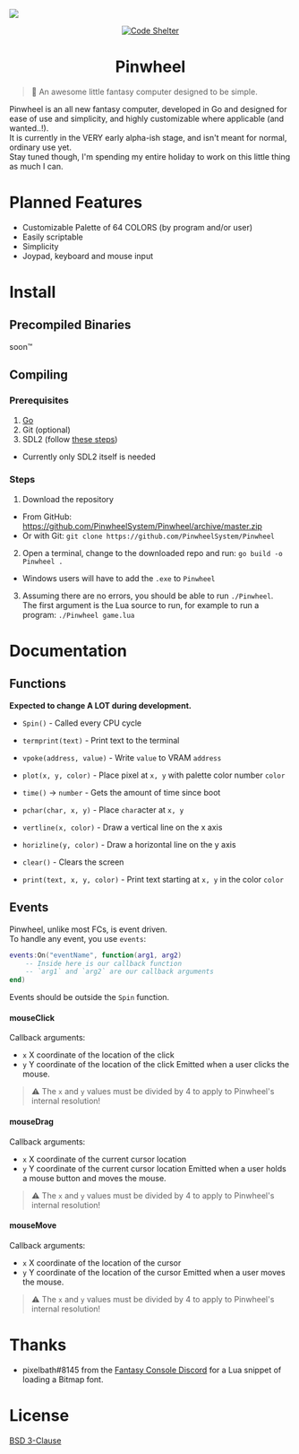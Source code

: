 ![](https://modeus.is-inside.me/WcZYvhEk.png)  
<div align="center">
	<p>
		<a href="https://www.codeshelter.co/">
			<img alt="Code Shelter" src="https://www.codeshelter.co/static/badges/badge-flat.svg">
		</a>
	</p>
	<h1>Pinwheel</h1>
</div>  

> 🍭 An awesome little fantasy computer designed to be simple.

Pinwheel is an all new fantasy computer, developed in Go and designed for ease of use and simplicity,
and highly customizable where applicable (and wanted..!).  
It is currently in the VERY early alpha-ish stage, and isn't meant for normal, ordinary use yet.  
Stay tuned though, I'm spending my entire holiday to work on this little thing as much I can.

# Planned Features 
- Customizable Palette of 64 COLORS (by program and/or user)
- Easily scriptable 
- Simplicity 
- Joypad, keyboard and mouse input

# Install
## Precompiled Binaries 
soon:tm:

## Compiling
### Prerequisites 
1. [Go](https://go.dev/)  
2. Git (optional)
3. SDL2 (follow [these steps](https://github.com/veandco/go-sdl2#requirements))  
  - Currently only SDL2 itself is needed

### Steps
1. Download the repository
  - From GitHub: https://github.com/PinwheelSystem/Pinwheel/archive/master.zip
  - Or with Git: `git clone https://github.com/PinwheelSystem/Pinwheel`
2. Open a terminal, change to the downloaded repo and run: `go build -o Pinwheel .`
  - Windows users will have to add the `.exe` to `Pinwheel`
3. Assuming there are no errors, you should be able to run `./Pinwheel`.  
The first argument is the Lua source to run, for example to run a program: `./Pinwheel game.lua`

# Documentation
## Functions
**Expected to change A LOT during development.**  

- `Spin()` - Called every CPU cycle  

- `termprint(text)` - Print text to the terminal
- `vpoke(address, value)` - Write `value` to VRAM `address`
- `plot(x, y, color)` - Place pixel at `x, y` with palette color number `color`
- `time()` -> `number` - Gets the amount of time since boot
- `pchar(char, x, y)` - Place `char`acter at `x, y`
- `vertline(x, color)` - Draw a vertical line on the x axis
- `horizline(y, color)` - Draw a horizontal line on the y axis
- `clear()` - Clears the screen
- `print(text, x, y, color)` - Print text starting at `x, y` in the color `color`

## Events
Pinwheel, unlike most FCs, is event driven.  
To handle any event, you use `events`:  

```lua
events:On("eventName", function(arg1, arg2)
	-- Inside here is our callback function
	-- `arg1` and `arg2` are our callback arguments
end)
```

Events should be outside the `Spin` function.
#### mouseClick
Callback arguments:
  - `x` X coordinate of the location of the click
  - `y` Y coordinate of the location of the click
Emitted when a user clicks the mouse.

> ⚠ The `x` and `y` values must be divided by 4 to apply to Pinwheel's internal resolution!

#### mouseDrag
Callback arguments:
  - `x` X coordinate of the current cursor location
  - `y` Y coordinate of the current cursor location 
Emitted when a user holds a mouse button and moves the mouse.

> ⚠ The `x` and `y` values must be divided by 4 to apply to Pinwheel's internal resolution!

#### mouseMove
Callback arguments:
  - `x` X coordinate of the location of the cursor
  - `y` Y coordinate of the location of the cursor
Emitted when a user moves the mouse.

> ⚠ The `x` and `y` values must be divided by 4 to apply to Pinwheel's internal resolution!

# Thanks
- pixelbath#8145 from the [Fantasy Console Discord](https://discord.gg/BYbjDEP) for a Lua snippet of loading a Bitmap font.

# License
[BSD 3-Clause](LICENSE)